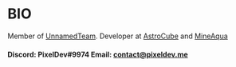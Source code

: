 # BIO
Member of [UnnamedTeam](https://github.com/unnamed). Developer at [AstroCube](https://github.com/AstroCube) and [MineAqua](https://github.com/MineAqua)

#### Discord: PixelDev#9974 Email: contact@pixeldev.me
